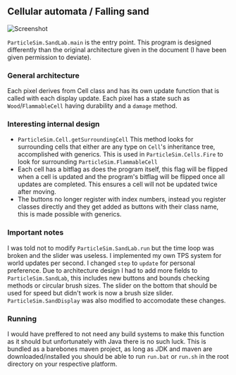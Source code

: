 ## Cellular automata / Falling sand

![Screenshot](https://i.postimg.cc/dVSPcbyz/Zju9qRw.png)

`ParticleSim.SandLab.main` is the entry point. This program is designed differently than the original architecture given in the document (I have been given permission to deviate).

### General architecture
Each pixel derives from Cell class and has its own update function that is called with each display update. Each pixel has a state such as `Wood`/`FlammableCell` having durability and a `damage` method.

### Interesting internal design
-  `ParticleSim.Cell.getSurroundingCell`
	This method looks for surrounding cells that either are any type on `Cell`'s inheritance tree, accomplished with generics. This is used in `ParticleSim.Cells.Fire` to look for surrounding `ParticleSim.FlammableCell`
-  Each cell has a bitflag as does the program itself, this flag will be flipped when a cell is updated and the program's bitflag will be flipped once all updates are completed. This ensures a cell will not be updated twice after moving.
-  The buttons no longer register with index numbers, instead you register classes directly and they get added as buttons with their class name, this is made possible with generics.

### Important notes
I was told not to modify `ParticleSim.SandLab.run` but the time loop was broken and the slider was useless. I implemented my own TPS system for world updates per second. I changed `step` to `update` for personal preference. Due to architecture design I had to add more fields to `ParticleSim.SandLab`, this includes new buttons and bounds checking methods or circular brush sizes. The slider on the bottom that should be used for speed but didn't work is now a brush size slider. `ParticleSim.SandDisplay` was also modified to accomodate these changes.

### Running
I would have preffered to not need any build systems to make this function as it should but unfortunately with Java there is no such luck. This is bundled as a barebones maven project, as long as JDK and maven are downloaded/installed you should be able to run `run.bat` or `run.sh` in the root directory on your respective platform.